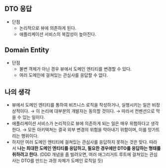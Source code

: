 ## DTO 응답

- 단점
    - 논리적으로 뷰에 의존하게 된다.
    - 애플리케이션 서비스의 복잡성이 높아진다.

## Domain Entity

- 단점
    - 불변 객체가 아닌 경우 뷰에서 도메인 엔티티를 변경할 수 있다.
    - 여러 도메인에 걸쳐있는 관심사를 응답할 수 없다.

## 나의 생각

- 뷰에서 도메인 엔티티를 통하여 비즈니스 로직을 작성하거나, 실행시키는 일은 비정상적이다.
→ 이 논리에 대부분의 개발자는 동의할 것이다.
→ 따라서 컨벤션으로 막을 수 있는 일이다.
- 애플리케이션 서비스가 논리적으로 뷰에 의존하게 되는 일은 매우 위험하다고 생각한다.
→ 모든 아키텍쳐는 결국 외부 변경의 위험을 막아내기 위함이며, 이를 망가트리는 행위이다.
- 하지만 여러 도메인 엔티티에 걸쳐있는 관심사를 응답하지 못하는 것은 맞다. 따라서 **나는 최대한 도메인 엔티티를 응답하고, 필요한 경우에만 DTO를 응답하는 형태를 취하려고 한다.**
(DDD 개념을 좀 빌려오면, 여러 애그리거트 루트에 걸쳐있는 관심사는 DTO를 만드는 과정 자체가 도메인 로직일 듯)